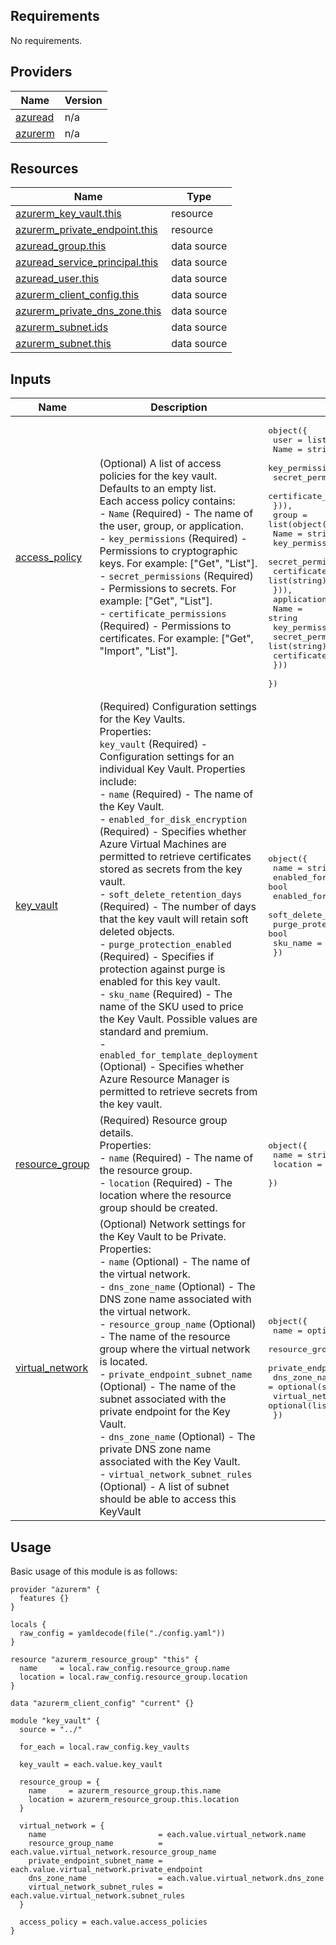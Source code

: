 <!-- BEGIN_AUTOMATED_TF_DOCS_BLOCK -->
## Requirements

No requirements.

## Providers

| Name | Version |
|------|---------|
| <a name="provider_azuread"></a> [azuread](#provider\_azuread) | n/a |
| <a name="provider_azurerm"></a> [azurerm](#provider\_azurerm) | n/a |

## Resources

| Name | Type |
|------|------|
| [azurerm_key_vault.this](https://registry.terraform.io/providers/hashicorp/azurerm/latest/docs/resources/key_vault) | resource |
| [azurerm_private_endpoint.this](https://registry.terraform.io/providers/hashicorp/azurerm/latest/docs/resources/private_endpoint) | resource |
| [azuread_group.this](https://registry.terraform.io/providers/hashicorp/azuread/latest/docs/data-sources/group) | data source |
| [azuread_service_principal.this](https://registry.terraform.io/providers/hashicorp/azuread/latest/docs/data-sources/service_principal) | data source |
| [azuread_user.this](https://registry.terraform.io/providers/hashicorp/azuread/latest/docs/data-sources/user) | data source |
| [azurerm_client_config.this](https://registry.terraform.io/providers/hashicorp/azurerm/latest/docs/data-sources/client_config) | data source |
| [azurerm_private_dns_zone.this](https://registry.terraform.io/providers/hashicorp/azurerm/latest/docs/data-sources/private_dns_zone) | data source |
| [azurerm_subnet.ids](https://registry.terraform.io/providers/hashicorp/azurerm/latest/docs/data-sources/subnet) | data source |
| [azurerm_subnet.this](https://registry.terraform.io/providers/hashicorp/azurerm/latest/docs/data-sources/subnet) | data source |

## Inputs

| Name | Description | Type | Default | Required |
|------|-------------|------|---------|:--------:|
| <a name="input_access_policy"></a> [access\_policy](#input\_access\_policy) | (Optional) A list of access policies for the key vault. Defaults to an empty list.<br>    Each access policy contains:<br>    - `Name` (Required) - The name of the user, group, or application.<br>    - `key_permissions` (Required) - Permissions to cryptographic keys. For example: ["Get", "List"].<br>    - `secret_permissions` (Required) - Permissions to secrets. For example: ["Get", "List"].<br>    - `certificate_permissions` (Required) - Permissions to certificates. For example: ["Get", "Import", "List"]. | <pre>object({<br>    user = list(object({<br>      Name                    = string<br>      key_permissions         = list(string)<br>      secret_permissions      = list(string)<br>      certificate_permissions = list(string)<br>    })),<br>    group = list(object({<br>      Name                    = string<br>      key_permissions         = list(string)<br>      secret_permissions      = list(string)<br>      certificate_permissions = list(string)<br>    })),<br>    application = list(object({<br>      Name                    = string<br>      key_permissions         = list(string)<br>      secret_permissions      = list(string)<br>      certificate_permissions = list(string)<br>    }))<br>  })</pre> | <pre>{<br>  "application": [],<br>  "group": [],<br>  "user": []<br>}</pre> | no |
| <a name="input_key_vault"></a> [key\_vault](#input\_key\_vault) | (Required) Configuration settings for the Key Vaults.<br>    Properties:<br>    `key_vault` (Required) - Configuration settings for an individual Key Vault. Properties include:<br>      - `name` (Required) - The name of the Key Vault.<br>      - `enabled_for_disk_encryption` (Required) - Specifies whether Azure Virtual Machines are permitted to retrieve certificates stored as secrets from the key vault.<br>      - `soft_delete_retention_days` (Required) - The number of days that the key vault will retain soft deleted objects.<br>      - `purge_protection_enabled` (Required) - Specifies if protection against purge is enabled for this key vault.<br>      - `sku_name` (Required) - The name of the SKU used to price the Key Vault. Possible values are standard and premium.<br>      - `enabled_for_template_deployment` (Optional) - Specifies whether Azure Resource Manager is permitted to retrieve secrets from the key vault. | <pre>object({<br>    name                            = string<br>    enabled_for_disk_encryption     = bool<br>    enabled_for_template_deployment = bool<br>    soft_delete_retention_days      = number<br>    purge_protection_enabled        = bool<br>    sku_name                        = string<br>  })</pre> | n/a | yes |
| <a name="input_resource_group"></a> [resource\_group](#input\_resource\_group) | (Required) Resource group details.<br>    Properties:<br>    - `name` (Required) - The name of the resource group.<br>    - `location` (Required) - The location where the resource group should be created. | <pre>object({<br>    name     = string<br>    location = string<br>  })</pre> | n/a | yes |
| <a name="input_virtual_network"></a> [virtual\_network](#input\_virtual\_network) | (Optional) Network settings for the Key Vault to be Private.<br>    Properties:<br>    - `name` (Optional) - The name of the virtual network.<br>    - `dns_zone_name` (Optional) - The DNS zone name associated with the virtual network.<br>    - `resource_group_name` (Optional) - The name of the resource group where the virtual network is located.<br>    - `private_endpoint_subnet_name` (Optional) - The name of the subnet associated with the private endpoint for the Key Vault.<br>    - `dns_zone_name` (Optional) - The private DNS zone name associated with the Key Vault.<br>    - `virtual_network_subnet_rules` (Optional) - A list of subnet should be able to access this KeyVault | <pre>object({<br>    name                         = optional(string, null)<br>    resource_group_name          = optional(string, null)<br>    private_endpoint_subnet_name = optional(string, null)<br>    dns_zone_name                = optional(string, null)<br>    virtual_network_subnet_rules = optional(list(string), [])<br>  })</pre> | n/a | yes |

## Usage
Basic usage of this module is as follows:

```hcl
provider "azurerm" {
  features {}
}

locals {
  raw_config = yamldecode(file("./config.yaml"))
}

resource "azurerm_resource_group" "this" {
  name     = local.raw_config.resource_group.name
  location = local.raw_config.resource_group.location
}

data "azurerm_client_config" "current" {}

module "key_vault" {
  source = "../"
  
  for_each = local.raw_config.key_vaults

  key_vault = each.value.key_vault

  resource_group = {
    name     = azurerm_resource_group.this.name
    location = azurerm_resource_group.this.location
  }

  virtual_network = {
    name                         = each.value.virtual_network.name
    resource_group_name          = each.value.virtual_network.resource_group_name
    private_endpoint_subnet_name = each.value.virtual_network.private_endpoint
    dns_zone_name                = each.value.virtual_network.dns_zone
    virtual_network_subnet_rules = each.value.virtual_network.subnet_rules
  }

  access_policy = each.value.access_policies
}

```
<!-- END_AUTOMATED_TF_DOCS_BLOCK -->